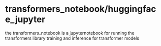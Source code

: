 # transformers_notebook/huggingface_jupyter

the transformers_notebook is a jupyternotebook for running the transformers library training and inference for transformer models
